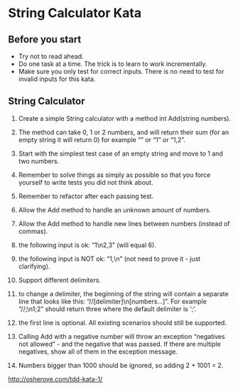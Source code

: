# String Calculator Kata #

## Before you start ##
- Try not to read ahead.
- Do one task at a time. The trick is to learn to work incrementally.
- Make sure you only test for correct inputs. There is no need to test for invalid inputs for this kata.

## String Calculator ##

1. Create a simple String calculator with a method int Add(string numbers).
  1. The method can take 0, 1 or 2 numbers, and will return their sum (for an empty string it will return 0) for example “” or “1” or “1,2”.
  2. Start with the simplest test case of an empty string and move to 1 and two numbers.
  3. Remember to solve things as simply as possible so that you force yourself to write tests you did not think about.
  4. Remember to refactor after each passing test.

2. Allow the Add method to handle an unknown amount of numbers.

3. Allow the Add method to handle new lines between numbers (instead of commas).
  1. the following input is ok:  “1\n2,3”  (will equal 6).
  2. the following input is NOT ok:  “1,\n” (not need to prove it - just clarifying).

4. Support different delimiters.
  1. to change a delimiter, the beginning of the string will contain a separate line that looks like this: “//[delimiter]\n[numbers…]”. For example “//;\n1;2” should return three where the default delimiter is ‘;’.
  2. the first line is optional. All existing scenarios should still be supported.

5. Calling Add with a negative number will throw an exception “negatives not allowed” - and the negative that was passed. If there are multiple negatives, show all of them in the exception message.

6. Numbers bigger than 1000 should be ignored, so adding 2 + 1001  = 2.


http://osherove.com/tdd-kata-1/
